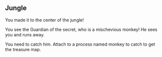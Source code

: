 ## Jungle

You made it to the center of the jungle!

You see the Guardian of the secret, who is a mischevious monkey! He sees you and runs away.

You need to catch him. Attach to a process named monkey to catch to get the treasure map.
